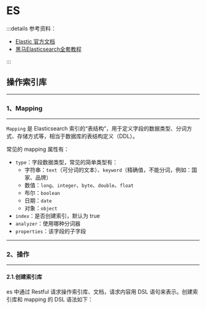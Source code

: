 # ES

:::details 参考资料：

- [Elastic 官方文档](https://www.elastic.co/docs)
- [黑马Elasticsearch全套教程](https://www.bilibili.com/video/BV1b8411Z7w5)

:::

## 操作索引库

---

### 1、Mapping

---

`Mapping` 是 Elasticsearch 索引的“表结构”，用于定义字段的数据类型、分词方式、存储方式等，相当于数据库的表结构定义（DDL）。

常见的 mapping 属性有：

- `type`：字段数据类型，常见的简单类型有：
  - 字符串：`text`（可分词的文本）、`keyword`（精确值，不能分词，例如：国家、品牌）
  - 数值：`long`、`integer`、`byte`、`double`、`float`
  - 布尔：`boolean`
  - 日期：`date`
  - 对象：`object`
- `index`：是否创建索引，默认为 true
- `analyzer`：使用哪种分词器
- `properties`：该字段的子字段

---

### 2、操作

---

#### 2.1.创建索引库

es 中通过 Restful 请求操作索引库、文档，请求内容用 DSL 语句来表示。创建索引库和 mapping 的 DSL 语法如下：

````json

````

